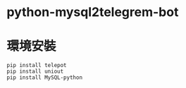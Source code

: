 python-mysql2telegrem-bot
===

# 環境安裝

	pip install telepot
	pip install uniout
	pip install MySQL-python